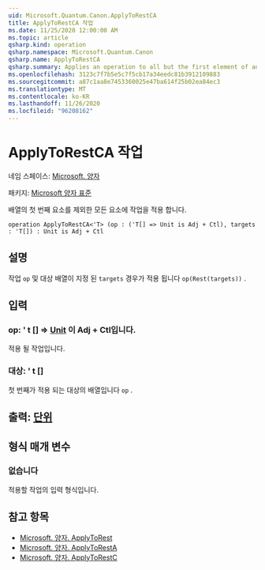 ```yaml
---
uid: Microsoft.Quantum.Canon.ApplyToRestCA
title: ApplyToRestCA 작업
ms.date: 11/25/2020 12:00:00 AM
ms.topic: article
qsharp.kind: operation
qsharp.namespace: Microsoft.Quantum.Canon
qsharp.name: ApplyToRestCA
qsharp.summary: Applies an operation to all but the first element of an array.
ms.openlocfilehash: 3123c7f7b5e5c7f5cb17a34eedc81b3912109883
ms.sourcegitcommit: a87c1aa8e7453360025e47ba614f25b02ea84ec3
ms.translationtype: MT
ms.contentlocale: ko-KR
ms.lasthandoff: 11/26/2020
ms.locfileid: "96208162"
---
```

# <a name="applytorestca-operation"></a>ApplyToRestCA 작업

네임 스페이스: [Microsoft. 양자](xref:Microsoft.Quantum.Canon)

패키지: [Microsoft 양자 표준](https://nuget.org/packages/Microsoft.Quantum.Standard)


배열의 첫 번째 요소를 제외한 모든 요소에 작업을 적용 합니다.

```qsharp
operation ApplyToRestCA<'T> (op : ('T[] => Unit is Adj + Ctl), targets : 'T[]) : Unit is Adj + Ctl
```


## <a name="description"></a>설명

작업 `op` 및 대상 배열이 지정 된 `targets` 경우가 적용 됩니다 `op(Rest(targets))` .

## <a name="input"></a>입력

### <a name="op--t--unit--is-adj--ctl"></a>op: ' t [] => [Unit](xref:microsoft.quantum.lang-ref.unit)  이 Adj + Ctl입니다.

적용 될 작업입니다.


### <a name="targets--t"></a>대상: ' t []

첫 번째가 적용 되는 대상의 배열입니다 `op` .



## <a name="output--unit"></a>출력: [단위](xref:microsoft.quantum.lang-ref.unit)



## <a name="type-parameters"></a>형식 매개 변수

### <a name="t"></a>없습니다

적용할 작업의 입력 형식입니다.

## <a name="see-also"></a>참고 항목

- [Microsoft. 양자. ApplyToRest](xref:Microsoft.Quantum.Canon.ApplyToRest)
- [Microsoft. 양자. ApplyToRestA](xref:Microsoft.Quantum.Canon.ApplyToRestA)
- [Microsoft. 양자. ApplyToRestC](xref:Microsoft.Quantum.Canon.ApplyToRestC)